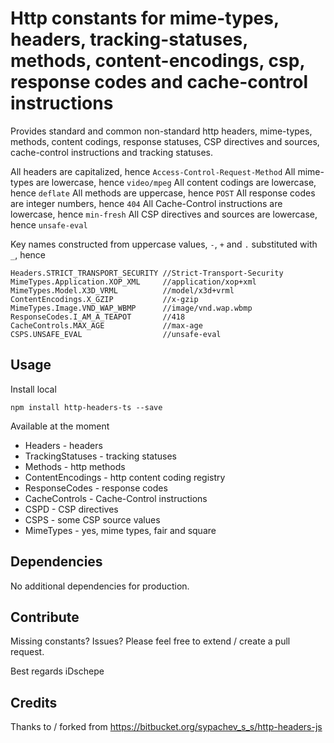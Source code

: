 # Http constants for mime-types, headers, tracking-statuses, methods, content-encodings, csp, response codes and cache-control instructions

Provides standard and common non-standard http headers, mime-types, methods, content codings, response statuses, CSP directives and sources, cache-control instructions and tracking statuses.

All headers are capitalized, hence `Access-Control-Request-Method`
All mime-types are lowercase, hence `video/mpeg`
All content codings are lowercase, hence `deflate`
All methods are uppercase, hence `POST`
All response codes are integer numbers, hence `404`
All Cache-Control instructions are lowercase, hence `min-fresh`
All CSP directives and sources are lowercase, hence `unsafe-eval`

Key names constructed from uppercase values, `-`, `+` and `.` substituted with `_`, hence

    Headers.STRICT_TRANSPORT_SECURITY //Strict-Transport-Security
    MimeTypes.Application.XOP_XML     //application/xop+xml
    MimeTypes.Model.X3D_VRML          //model/x3d+vrml
    ContentEncodings.X_GZIP           //x-gzip
	MimeTypes.Image.VND_WAP_WBMP      //image/vnd.wap.wbmp
	ResponseCodes.I_AM_A_TEAPOT       //418
	CacheControls.MAX_AGE             //max-age
    CSPS.UNSAFE_EVAL                  //unsafe-eval
	
## Usage

Install local

    npm install http-headers-ts --save

Available at the moment

- Headers - headers
- TrackingStatuses - tracking statuses
- Methods - http methods
- ContentEncodings - http content coding registry
- ResponseCodes - response codes
- CacheControls - Cache-Control instructions
- CSPD - CSP directives
- CSPS - some CSP source values
- MimeTypes - yes, mime types, fair and square


## Dependencies

No additional dependencies for production.

## Contribute

Missing constants? Issues?
Please feel free to extend / create a pull request.

Best regards
iDschepe

## Credits

Thanks to / forked from https://bitbucket.org/sypachev_s_s/http-headers-js
